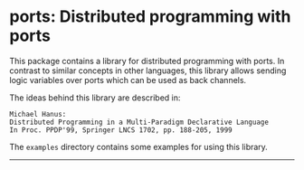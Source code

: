 ports: Distributed programming with ports
=========================================

This package contains a library for distributed programming with ports.
In contrast to similar concepts in other languages,
this library allows sending logic variables over ports
which can be used as back channels.

The ideas behind this library are described in:

    Michael Hanus:
    Distributed Programming in a Multi-Paradigm Declarative Language
    In Proc. PPDP'99, Springer LNCS 1702, pp. 188-205, 1999

The `examples` directory contains some examples for using
this library.

--------------------------------------------------------------------------
